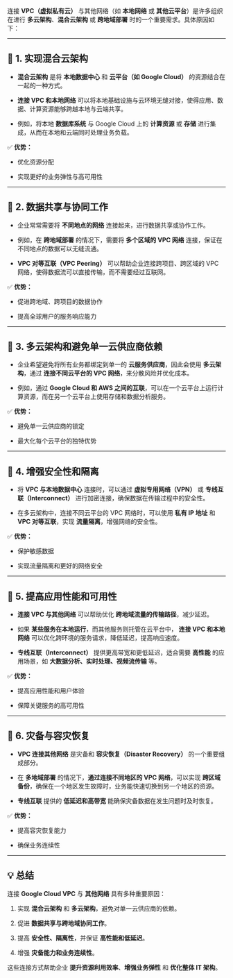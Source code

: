连接 **VPC（虚拟私有云）** 与其他网络（如 **本地网络** 或 **其他云平台**）是许多组织在进行 **多云架构**、**混合云架构** 或 **跨地域部署** 时的一个重要需求。具体原因如下：

---

## **🔹 1. 实现混合云架构**

- **混合云架构** 是将 **本地数据中心** 和 **云平台（如 Google Cloud）** 的资源结合在一起的一种方式。
    
- **连接 VPC 和本地网络** 可以将本地基础设施与云环境无缝对接，使得应用、数据、计算资源能够跨越本地与云端共享。
    
- 例如，将本地 **数据库系统** 与 Google Cloud 上的 **计算资源** 或 **存储** 进行集成，从而在本地和云端同时处理业务负载。
    

✅ **优势：**

- 优化资源分配
    
- 实现更好的业务弹性与高可用性
    

---

## **🔹 2. 数据共享与协同工作**

- 企业常常需要将 **不同地点的网络** 连接起来，进行数据共享或协作工作。
    
- 例如，在 **跨地域部署** 的情况下，需要将 **多个区域的 VPC 网络** 连接，保证在不同地点的数据可以无缝流通。
    
- **VPC 对等互联（VPC Peering）** 可以帮助企业连接跨项目、跨区域的 VPC 网络，使得数据流可以直接传输，而不需要经过互联网。
    

✅ **优势：**

- 促进跨地域、跨项目的数据协作
    
- 提高全球用户的服务响应能力
    

---

## **🔹 3. 多云架构和避免单一云供应商依赖**

- 企业希望避免将所有业务都绑定到单一的 **云服务供应商**，因此会使用 **多云架构**，通过 **连接不同云平台的 VPC 网络**，来分散风险并优化成本。
    
- 例如，通过 **Google Cloud 和 AWS 之间的互联**，可以在一个云平台上运行计算资源，而在另一个云平台上使用存储和数据分析服务。
    

✅ **优势：**

- 避免单一云供应商的锁定
    
- 最大化每个云平台的独特优势
    

---

## **🔹 4. 增强安全性和隔离**

- 将 **VPC 与本地数据中心** 连接时，可以通过 **虚拟专用网络（VPN）** 或 **专线互联（Interconnect）** 进行加密连接，确保数据在传输过程中的安全性。
    
- 在多云架构中，连接不同云平台的 VPC 网络时，可以使用 **私有 IP 地址** 和 **VPC 对等互联**，实现 **流量隔离**，增强网络的安全性。
    

✅ **优势：**

- 保护敏感数据
    
- 实现流量隔离和更好的网络安全
    

---

## **🔹 5. 提高应用性能和可用性**

- **连接 VPC 与其他网络** 可以帮助优化 **跨地域流量的传输路径**，减少延迟。
    
- 如果 **某些服务在本地运行**，而其他服务则托管在云平台中， **连接 VPC 和本地网络** 可以优化跨环境的服务请求，降低延迟，提高响应速度。
    
- **专线互联（Interconnect）** 提供更高带宽和更低延迟，适合需要 **高性能** 的应用场景，如 **大数据分析、实时处理、视频流传输** 等。
    

✅ **优势：**

- 提高应用性能和用户体验
    
- 保障关键服务的高可用性
    

---

## **🔹 6. 灾备与容灾恢复**

- **VPC 连接其他网络** 是灾备和 **容灾恢复（Disaster Recovery）** 的一个重要组成部分。
    
- 在 **多地域部署** 的情况下，**通过连接不同地区的 VPC 网络**，可以实现 **跨区域备份**，确保在一个地区发生故障时，业务能快速切换到另一个地区的资源。
    
- **专线互联** 提供的 **低延迟和高带宽** 能确保灾备数据在发生问题时及时恢复。
    

✅ **优势：**

- 提高容灾恢复能力
    
- 确保业务连续性
    

---

## **💡 总结**

连接 **Google Cloud VPC** 与 **其他网络** 具有多种重要原因：

1. 实现 **混合云架构** 和 **多云架构**，避免对单一云供应商的依赖。
    
2. 促进 **数据共享与跨地域协同工作**。
    
3. 提高 **安全性、隔离性**，并保证 **高性能和低延迟**。
    
4. 增强 **灾备能力和业务连续性**。
    

这些连接方式帮助企业 **提升资源利用效率**、**增强业务弹性** 和 **优化整体 IT 架构**。
